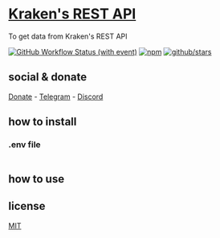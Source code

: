 # [Kraken's REST API](https://docs.kraken.com/rest/)

To get data from Kraken's REST API

[![GitHub Workflow Status (with event)](https://img.shields.io/github/actions/workflow/status/brtmvdl/kraken-api/npm-publish.yml?label=GitHub%20Actions&link=https%3A%2F%2Fgithub.com%2Fbrtmvdl%2Fkraken-api%2Factions%2Fworkflows%2Fnpm-publish.yml)](https://github.com/brtmvdl/kraken-api/actions/workflows/npm-publish.yml) [![npm](https://img.shields.io/npm/dw/%40brtmvdl/kraken-api?label=NPM%20Weekly%20Downloads)](https://www.npmjs.com/package/@brtmvdl/kraken-api) [![github/stars](https://img.shields.io/github/stars/brtmvdl/kraken-api?style=social)](https://img.shields.io/github/stars/brtmvdl/kraken-api?style=social) 

## social & donate

[Donate](https://link.mercadopago.com.br/brtmvdl) - [Telegram](https://t.me/+KRmg5MlqgMk0MTg5) - [Discord](https://discord.gg/auCmnvV2)

## how to install

### .env file

```

```

## how to use

## license

[MIT](./LICENSE)
